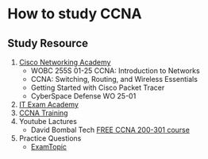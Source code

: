# How to study CCNA

## Study Resource

1. [Cisco Networking Academy](https://www.netacad.com/)
   - WOBC 255S 01-25 CCNA: Introduction to Networks
   - CCNA: Switching, Routing, and Wireless Essentials
   - Getting Started with Cisco Packet Tracer
   - CyberSpace Defense WO 25-01
2. [IT Exam Academy](https://itexamanswers.net/)
3. [CCNA Training](https://www.9tut.com/)
4. Youtube Lactures
   - David Bombal Tech [FREE CCNA 200-301 course](https://youtu.be/tj3yCZWOWYc?si=VxCqVq3LbVB3qtKV)
5. Practice Questions
   - [ExamTopic](shttps://www.examtopics.com/exams/cisco/200-301/)
